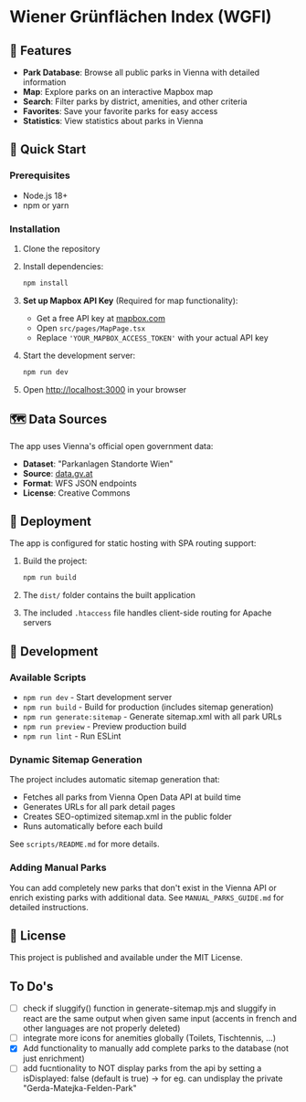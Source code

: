 # Wiener Grünflächen Index (WGFI)

## 🌳 Features

- **Park Database**: Browse all public parks in Vienna with detailed information
- **Map**: Explore parks on an interactive Mapbox map
- **Search**: Filter parks by district, amenities, and other criteria
- **Favorites**: Save your favorite parks for easy access
- **Statistics**: View statistics about parks in Vienna


## 🚀 Quick Start

### Prerequisites

- Node.js 18+ 
- npm or yarn

### Installation

1. Clone the repository
2. Install dependencies:
   ```bash
   npm install
   ```

3. **Set up Mapbox API Key** (Required for map functionality):
   - Get a free API key at [mapbox.com](https://www.mapbox.com/)
   - Open `src/pages/MapPage.tsx`
   - Replace `'YOUR_MAPBOX_ACCESS_TOKEN'` with your actual API key

4. Start the development server:
   ```bash
   npm run dev
   ```

5. Open [http://localhost:3000](http://localhost:3000) in your browser

## 🗺️ Data Sources

The app uses Vienna's official open government data:
- **Dataset**: "Parkanlagen Standorte Wien"
- **Source**: [data.gv.at](https://www.data.gv.at/)
- **Format**: WFS JSON endpoints
- **License**: Creative Commons

## 🚀 Deployment

The app is configured for static hosting with SPA routing support:

1. Build the project:
   ```bash
   npm run build
   ```

2. The `dist/` folder contains the built application
3. The included `.htaccess` file handles client-side routing for Apache servers

## 🔧 Development

### Available Scripts

- `npm run dev` - Start development server
- `npm run build` - Build for production (includes sitemap generation)
- `npm run generate:sitemap` - Generate sitemap.xml with all park URLs
- `npm run preview` - Preview production build
- `npm run lint` - Run ESLint

### Dynamic Sitemap Generation

The project includes automatic sitemap generation that:
- Fetches all parks from Vienna Open Data API at build time
- Generates URLs for all park detail pages
- Creates SEO-optimized sitemap.xml in the public folder
- Runs automatically before each build

See `scripts/README.md` for more details.

### Adding Manual Parks

You can add completely new parks that don't exist in the Vienna API or enrich existing parks with additional data. See `MANUAL_PARKS_GUIDE.md` for detailed instructions.

## 📝 License

This project is published and available under the MIT License.

## To Do's

- [ ] check if sluggify() function in generate-sitemap.mjs and sluggify in react are the same output when given same input (accents in french and other languages are not properly deleted)
- [ ] integrate more icons for anemities globally (Toilets, Tischtennis, ...)
- [x] Add functionality to manually add complete parks to the database (not just enrichment) 
- [ ] add fucntionality to NOT display parks from the api by setting a isDisplayed: false (default is true) -> for eg. can undisplay the private "Gerda-Matejka-Felden-Park" 